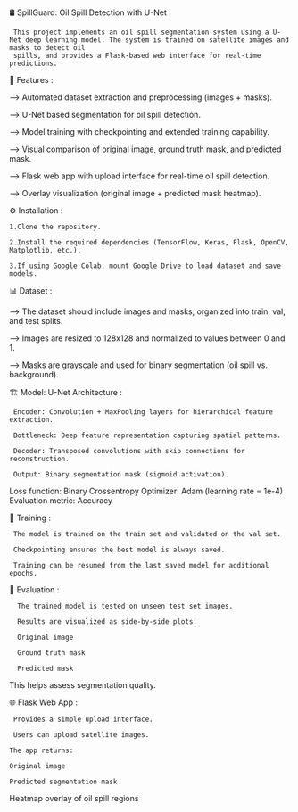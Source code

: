 🛢️ SpillGuard: Oil Spill Detection with U-Net :

     This project implements an oil spill segmentation system using a U-Net deep learning model. The system is trained on satellite images and masks to detect oil
     spills, and provides a Flask-based web interface for real-time predictions.


📌 Features :

   --> Automated dataset extraction and preprocessing (images + masks).

   --> U-Net based segmentation for oil spill detection.

   --> Model training with checkpointing and extended training capability.

   --> Visual comparison of original image, ground truth mask, and predicted mask.

   --> Flask web app with upload interface for real-time oil spill detection.

   --> Overlay visualization (original image + predicted mask heatmap).


⚙️ Installation :

    1.Clone the repository.

    2.Install the required dependencies (TensorFlow, Keras, Flask, OpenCV, Matplotlib, etc.).

    3.If using Google Colab, mount Google Drive to load dataset and save models.



📊 Dataset :

   --> The dataset should include images and masks, organized into train, val, and test splits.

   --> Images are resized to 128x128 and normalized to values between 0 and 1.

   --> Masks are grayscale and used for binary segmentation (oil spill vs. background).



🏗️ Model: U-Net Architecture : 

     Encoder: Convolution + MaxPooling layers for hierarchical feature extraction.

     Bottleneck: Deep feature representation capturing spatial patterns.

     Decoder: Transposed convolutions with skip connections for reconstruction.

     Output: Binary segmentation mask (sigmoid activation).

Loss function: Binary Crossentropy
Optimizer: Adam (learning rate = 1e-4)
Evaluation metric: Accuracy



🚀 Training :

     The model is trained on the train set and validated on the val set.

     Checkpointing ensures the best model is always saved.
     
     Training can be resumed from the last saved model for additional epochs.



🧪 Evaluation :

      The trained model is tested on unseen test set images.

      Results are visualized as side-by-side plots:

      Original image

      Ground truth mask

      Predicted mask

   This helps assess segmentation quality.



🌐 Flask Web App :

     Provides a simple upload interface.

     Users can upload satellite images.
 
    The app returns:

    Original image

    Predicted segmentation mask

   Heatmap overlay of oil spill regions


